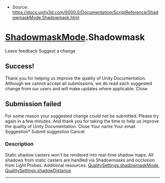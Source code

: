 * Source: https://docs.unity3d.com/6000.0/Documentation/ScriptReference/ShadowmaskMode.Shadowmask.html

#  [ShadowmaskMode](https://docs.unity3d.com/6000.0/Documentation/ScriptReference/ShadowmaskMode.html).Shadowmask
Leave feedback
Suggest a change
## Success!
Thank you for helping us improve the quality of Unity Documentation. Although we cannot accept all submissions, we do read each suggested change from our users and will make updates where applicable.
Close
## Submission failed
For some reason your suggested change could not be submitted. Please <a>try again</a> in a few minutes. And thank you for taking the time to help us improve the quality of Unity Documentation.
Close
Your name Your email Suggestion* Submit suggestion
Cancel
### Description
Static shadow casters won't be rendered into real-time shadow maps. All shadows from static casters are handled via Shadowmasks and occlusion from Light Probes.
Additional resources: [QualitySettings.shadowmaskMode](https://docs.unity3d.com/6000.0/Documentation/ScriptReference/QualitySettings-shadowmaskMode.html), [QualitySettings.shadowDistance](https://docs.unity3d.com/6000.0/Documentation/ScriptReference/QualitySettings-shadowDistance.html).
* * *
